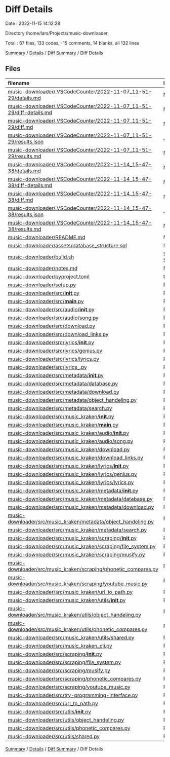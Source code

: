 # Diff Details

Date : 2022-11-15 14:12:28

Directory /home/lars/Projects/music-downloader

Total : 67 files,  133 codes, -15 comments, 14 blanks, all 132 lines

[Summary](results.md) / [Details](details.md) / [Diff Summary](diff.md) / Diff Details

## Files
| filename | language | code | comment | blank | total |
| :--- | :--- | ---: | ---: | ---: | ---: |
| [music-downloader/.VSCodeCounter/2022-11-07_11-51-29/details.md](/music-downloader/.VSCodeCounter/2022-11-07_11-51-29/details.md) | Markdown | -37 | 0 | -6 | -43 |
| [music-downloader/.VSCodeCounter/2022-11-07_11-51-29/diff-details.md](/music-downloader/.VSCodeCounter/2022-11-07_11-51-29/diff-details.md) | Markdown | -25 | 0 | -6 | -31 |
| [music-downloader/.VSCodeCounter/2022-11-07_11-51-29/diff.md](/music-downloader/.VSCodeCounter/2022-11-07_11-51-29/diff.md) | Markdown | -22 | 0 | -7 | -29 |
| [music-downloader/.VSCodeCounter/2022-11-07_11-51-29/results.json](/music-downloader/.VSCodeCounter/2022-11-07_11-51-29/results.json) | JSON | -1 | 0 | 0 | -1 |
| [music-downloader/.VSCodeCounter/2022-11-07_11-51-29/results.md](/music-downloader/.VSCodeCounter/2022-11-07_11-51-29/results.md) | Markdown | -26 | 0 | -7 | -33 |
| [music-downloader/.VSCodeCounter/2022-11-14_15-47-38/details.md](/music-downloader/.VSCodeCounter/2022-11-14_15-47-38/details.md) | Markdown | 69 | 0 | 6 | 75 |
| [music-downloader/.VSCodeCounter/2022-11-14_15-47-38/diff-details.md](/music-downloader/.VSCodeCounter/2022-11-14_15-47-38/diff-details.md) | Markdown | 49 | 0 | 6 | 55 |
| [music-downloader/.VSCodeCounter/2022-11-14_15-47-38/diff.md](/music-downloader/.VSCodeCounter/2022-11-14_15-47-38/diff.md) | Markdown | 32 | 0 | 7 | 39 |
| [music-downloader/.VSCodeCounter/2022-11-14_15-47-38/results.json](/music-downloader/.VSCodeCounter/2022-11-14_15-47-38/results.json) | JSON | 1 | 0 | 0 | 1 |
| [music-downloader/.VSCodeCounter/2022-11-14_15-47-38/results.md](/music-downloader/.VSCodeCounter/2022-11-14_15-47-38/results.md) | Markdown | 34 | 0 | 7 | 41 |
| [music-downloader/README.md](/music-downloader/README.md) | Markdown | 36 | 0 | 24 | 60 |
| [music-downloader/assets/database_structure.sql](/music-downloader/assets/database_structure.sql) | SQLite | 1 | 0 | 0 | 1 |
| [music-downloader/build.sh](/music-downloader/build.sh) | Shell Script | 14 | 3 | 6 | 23 |
| [music-downloader/notes.md](/music-downloader/notes.md) | Markdown | 4 | 0 | 1 | 5 |
| [music-downloader/pyproject.toml](/music-downloader/pyproject.toml) | toml | 18 | 0 | 3 | 21 |
| [music-downloader/setup.py](/music-downloader/setup.py) | Python | 28 | 1 | 3 | 32 |
| [music-downloader/src/__init__.py](/music-downloader/src/__init__.py) | Python | 0 | 0 | -1 | -1 |
| [music-downloader/src/__main__.py](/music-downloader/src/__main__.py) | Python | -82 | -3 | -26 | -111 |
| [music-downloader/src/audio/__init__.py](/music-downloader/src/audio/__init__.py) | Python | 0 | 0 | -1 | -1 |
| [music-downloader/src/audio/song.py](/music-downloader/src/audio/song.py) | Python | -3 | 0 | -1 | -4 |
| [music-downloader/src/download.py](/music-downloader/src/download.py) | Python | -56 | -11 | -18 | -85 |
| [music-downloader/src/download_links.py](/music-downloader/src/download_links.py) | Python | -30 | -11 | -15 | -56 |
| [music-downloader/src/lyrics/__init__.py](/music-downloader/src/lyrics/__init__.py) | Python | 0 | 0 | -1 | -1 |
| [music-downloader/src/lyrics/genius.py](/music-downloader/src/lyrics/genius.py) | Python | -99 | -38 | -35 | -172 |
| [music-downloader/src/lyrics/lyrics.py](/music-downloader/src/lyrics/lyrics.py) | Python | -48 | -19 | -26 | -93 |
| [music-downloader/src/lyrics_.py](/music-downloader/src/lyrics_.py) | Python | -51 | -19 | -26 | -96 |
| [music-downloader/src/metadata/__init__.py](/music-downloader/src/metadata/__init__.py) | Python | 0 | 0 | -1 | -1 |
| [music-downloader/src/metadata/database.py](/music-downloader/src/metadata/database.py) | Python | -161 | -66 | -40 | -267 |
| [music-downloader/src/metadata/download.py](/music-downloader/src/metadata/download.py) | Python | -254 | -24 | -63 | -341 |
| [music-downloader/src/metadata/object_handeling.py](/music-downloader/src/metadata/object_handeling.py) | Python | -19 | 0 | -6 | -25 |
| [music-downloader/src/metadata/search.py](/music-downloader/src/metadata/search.py) | Python | -253 | -40 | -72 | -365 |
| [music-downloader/src/music_kraken/__init__.py](/music-downloader/src/music_kraken/__init__.py) | Python | 80 | 3 | 23 | 106 |
| [music-downloader/src/music_kraken/__main__.py](/music-downloader/src/music_kraken/__main__.py) | Python | 3 | 0 | 3 | 6 |
| [music-downloader/src/music_kraken/audio/__init__.py](/music-downloader/src/music_kraken/audio/__init__.py) | Python | 0 | 0 | 1 | 1 |
| [music-downloader/src/music_kraken/audio/song.py](/music-downloader/src/music_kraken/audio/song.py) | Python | 3 | 0 | 1 | 4 |
| [music-downloader/src/music_kraken/download.py](/music-downloader/src/music_kraken/download.py) | Python | 56 | 11 | 18 | 85 |
| [music-downloader/src/music_kraken/download_links.py](/music-downloader/src/music_kraken/download_links.py) | Python | 30 | 11 | 15 | 56 |
| [music-downloader/src/music_kraken/lyrics/__init__.py](/music-downloader/src/music_kraken/lyrics/__init__.py) | Python | 0 | 0 | 1 | 1 |
| [music-downloader/src/music_kraken/lyrics/genius.py](/music-downloader/src/music_kraken/lyrics/genius.py) | Python | 99 | 38 | 35 | 172 |
| [music-downloader/src/music_kraken/lyrics/lyrics.py](/music-downloader/src/music_kraken/lyrics/lyrics.py) | Python | 50 | 19 | 26 | 95 |
| [music-downloader/src/music_kraken/metadata/__init__.py](/music-downloader/src/music_kraken/metadata/__init__.py) | Python | 0 | 0 | 1 | 1 |
| [music-downloader/src/music_kraken/metadata/database.py](/music-downloader/src/music_kraken/metadata/database.py) | Python | 161 | 66 | 40 | 267 |
| [music-downloader/src/music_kraken/metadata/download.py](/music-downloader/src/music_kraken/metadata/download.py) | Python | 254 | 24 | 63 | 341 |
| [music-downloader/src/music_kraken/metadata/object_handeling.py](/music-downloader/src/music_kraken/metadata/object_handeling.py) | Python | 19 | 0 | 6 | 25 |
| [music-downloader/src/music_kraken/metadata/search.py](/music-downloader/src/music_kraken/metadata/search.py) | Python | 253 | 40 | 72 | 365 |
| [music-downloader/src/music_kraken/scraping/__init__.py](/music-downloader/src/music_kraken/scraping/__init__.py) | Python | 0 | 0 | 1 | 1 |
| [music-downloader/src/music_kraken/scraping/file_system.py](/music-downloader/src/music_kraken/scraping/file_system.py) | Python | 40 | 0 | 18 | 58 |
| [music-downloader/src/music_kraken/scraping/musify.py](/music-downloader/src/music_kraken/scraping/musify.py) | Python | 100 | 2 | 35 | 137 |
| [music-downloader/src/music_kraken/scraping/phonetic_compares.py](/music-downloader/src/music_kraken/scraping/phonetic_compares.py) | Python | 15 | 0 | 8 | 23 |
| [music-downloader/src/music_kraken/scraping/youtube_music.py](/music-downloader/src/music_kraken/scraping/youtube_music.py) | Python | 66 | 2 | 19 | 87 |
| [music-downloader/src/music_kraken/url_to_path.py](/music-downloader/src/music_kraken/url_to_path.py) | Python | 35 | 6 | 18 | 59 |
| [music-downloader/src/music_kraken/utils/__init__.py](/music-downloader/src/music_kraken/utils/__init__.py) | Python | 1 | 1 | 1 | 3 |
| [music-downloader/src/music_kraken/utils/object_handeling.py](/music-downloader/src/music_kraken/utils/object_handeling.py) | Python | 19 | 0 | 6 | 25 |
| [music-downloader/src/music_kraken/utils/phonetic_compares.py](/music-downloader/src/music_kraken/utils/phonetic_compares.py) | Python | 34 | 0 | 15 | 49 |
| [music-downloader/src/music_kraken/utils/shared.py](/music-downloader/src/music_kraken/utils/shared.py) | Python | 35 | 0 | 11 | 46 |
| [music-downloader/src/music_kraken_cli.py](/music-downloader/src/music_kraken_cli.py) | Python | 3 | 0 | 2 | 5 |
| [music-downloader/src/scraping/__init__.py](/music-downloader/src/scraping/__init__.py) | Python | 0 | 0 | -1 | -1 |
| [music-downloader/src/scraping/file_system.py](/music-downloader/src/scraping/file_system.py) | Python | -40 | 0 | -18 | -58 |
| [music-downloader/src/scraping/musify.py](/music-downloader/src/scraping/musify.py) | Python | -100 | -2 | -35 | -137 |
| [music-downloader/src/scraping/phonetic_compares.py](/music-downloader/src/scraping/phonetic_compares.py) | Python | -15 | 0 | -8 | -23 |
| [music-downloader/src/scraping/youtube_music.py](/music-downloader/src/scraping/youtube_music.py) | Python | -66 | -2 | -19 | -87 |
| [music-downloader/src/try-programming-interface.py](/music-downloader/src/try-programming-interface.py) | Python | 3 | 0 | 2 | 5 |
| [music-downloader/src/url_to_path.py](/music-downloader/src/url_to_path.py) | Python | -35 | -6 | -18 | -59 |
| [music-downloader/src/utils/__init__.py](/music-downloader/src/utils/__init__.py) | Python | -1 | -1 | -1 | -3 |
| [music-downloader/src/utils/object_handeling.py](/music-downloader/src/utils/object_handeling.py) | Python | -19 | 0 | -6 | -25 |
| [music-downloader/src/utils/phonetic_compares.py](/music-downloader/src/utils/phonetic_compares.py) | Python | -34 | 0 | -15 | -49 |
| [music-downloader/src/utils/shared.py](/music-downloader/src/utils/shared.py) | Python | -35 | 0 | -11 | -46 |

[Summary](results.md) / [Details](details.md) / [Diff Summary](diff.md) / Diff Details